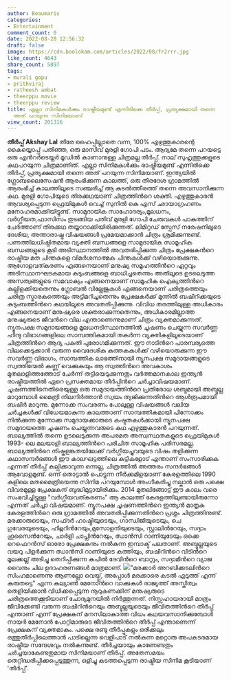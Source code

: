 ```yaml
---
author: Beaumaris
categories:
- Entertainment
comment_count: 0
date: 2022-08-28 12:56:32
draft: false
image: https://cdn.boolokam.com/articles/2022/08/fr2rrr.jpg
like_count: 4643
share_count: 5897
tags:
- murali gopu
- prithviraj
- ratheesh ambat
- theerppu movie
- theerppu review
title: എല്ലാ സിനിമകൾക്കും രാഷ്ട്രീയമുണ്ട് എന്നിരിക്കെ തീർപ്പ്, പ്രത്യക്ഷമായി തന്നെ
  അത് പറയുന്ന സിനിമയാണ്
view_count: 201316
---
```


**തീർപ്പ്** **Akshay Lal** തീരേ ഹൈപ്പില്ലാതെ വന്ന, 100% എഴുത്തുകാരന്റെ കൈയ്യൊപ്പ് പതിഞ്ഞ, ഒരു മാസീവ് മുരളി ഗോപി പടം. ആദ്യമേ തന്നെ പറയട്ടെ ഒരു എന്‍റർടെയ്നർ മൂഡിൽ കാണാനുള്ള ചിത്രമല്ല തീർപ്പ്. നാല് സുഹൃത്തുക്കളുടെ കഥപറയുന്ന ചിത്രമാണിത്. എല്ലാ സിനിമകൾക്കും രാഷ്ട്രീയമുണ്ട് എന്നിരിക്കെ തീർപ്പ്, പ്രത്യക്ഷമായി തന്നെ അത് പറയുന്ന സിനിമയാണ്. ഇന്ത്യയിൽ ഗ്ലോബലൈസേഷൻ ആരംഭിക്കുന്ന കാലത്ത്, ഒരു തീരദേശ ഗ്രാമത്തിൽ ആരംഭിച്ച് കാലത്തിലൂടെ സഞ്ചരിച്ച് ആ കടൽത്തീരത്ത് തന്നെ അവസാനിക്കുന്ന കഥ. മുരളി ഗോപിയുടെ തിരക്കഥയാണ് ചിത്രത്തിന്‍റെ ശക്തി. എഴുത്തുകാരൻ ആവശ്യപ്പെടുന്ന ഫ്രെയിമുകൾ വെച്ച് സുനിൽ കെ എസ് ഛായാഗ്രഹണം മനോഹരമാക്കിയിട്ടുണ്ട്. സാമുദായിക സാഹോദര്യം,മൂലധനം, വർഗ്ഗീയത,ഫാസിസം തുടങ്ങിയ പതിവ് മുരളി ഗോപി ചേരുവകൾ പാകത്തിന് ചേർത്താണ് തിരക്കഥ തയ്യാറാക്കിയിരിക്കുന്നത്. ലിമിറ്റഡ് സ്പേസ് നരേഷനിലൂടെ ദേശിയ, അന്താരാഷ്ട്ര വിഷയങ്ങൾ പ്രമേയമാക്കാൻ ചിത്രം ശ്രമിക്കുന്നുണ്ട്. പണത്തിലധിഷ്ഠിതമായ വ്യക്തി ബന്ധങ്ങളെ സാമുദായിക സാമൂഹിക ബന്ധങ്ങളുടെ കൂടി അടിസ്ഥാനത്തിൽ അവതരിപ്പിക്കുന്ന ചിത്രം പ്രേക്ഷകന്‍റെ രാഷ്ട്രീയ മത ചിന്തകളെ വിമർശനാത്മക ചിന്തകൾക്ക് വഴിയൊരുക്കുന്നു. ആഗോളവത്കരണം എങ്ങനെയാണ് മനുഷ്യ സമൂഹത്തിന്‍റെ ഏറ്റവും അടിസ്ഥാനഘടകമായ കുടുംബങ്ങളെ ബാധിച്ചതെന്നും അതിലൂടെ ഉടലെടുത്ത അസത്വങ്ങളുടെ സമവാക്യം എങ്ങനെയാണ് സാമൂഹിക ഐക്യത്തിന്‍റെ കല്ലിളക്കിയതെന്നും ഗ്ലോബൽ വില്ലേജുകൾ എങ്ങനെയാണ് ചരിത്രത്തെയും ചരിത്ര സ്മാരകത്തെയും അട്ടിമറിച്ചതെന്നും പ്രേക്ഷകർക്ക് മുന്നിൽ ബഷീറിക്കയുടെ കുടുംബത്തിന്‍റെ കഥയിലൂടെ അവതരിപ്പിക്കുന്നു. വിവിധ തരത്തിലുള്ള അധികാരം എങ്ങനെയാണ് മനുഷ്യരെ ശക്തരാക്കുന്നതെന്നും, അധികാരമില്ലാത്ത മനുഷ്യരുടെ ജീവന്‍റെ വില എന്താണെന്നുമാണ് ചിത്രം വ്യക്തമാക്കുന്നത്. ന്യൂനപക്ഷ സമുദായങ്ങളെ മൂലധനടിസ്ഥാനത്തിൽ ചൂഷണം ചെയ്യുന്ന സവർണ്ണ ഹിന്ദു വിഭാഗങ്ങളിലെ സാമ്പത്തികമായി തകർന്ന വ്യക്തികളിലൂടെയാണ് ചിത്രത്തിന്‍റെ ആദ്യ പകുതി പുരോഗമിക്കുന്നത്. ഈ നാടിന്‍റെ പാരമ്പര്യത്തെ വിലക്കെടുക്കാൻ വരുന്ന വൈദേശിക കുത്തകകൾക്ക് വഴിയൊരുക്കുന്ന ഈ സവർണ്ണ വിഭാഗം, സാമ്പത്തിക ലാഭത്തിനായി ന്യൂനപക്ഷ സമുദായങ്ങളുടെ സ്വത്തിന്മേൽ കണ്ണ് വെക്കുകയും ആ സ്വത്തിന്‍റെ അവകാശം മുതലാളിത്തത്തോട് ചേർന്ന് തട്ടിയെടുക്കുന്നതും വർത്തമാനകാല ഇന്ത്യൻ രാഷ്ട്രീയത്തിൽ ഏറെ പ്രസക്തമായ തീർപ്പിന്‍റെ ചർച്ചാവിഷയമാണ്. ചൂഷണത്തിനെതിരെയുള്ള ഒരു സമുദായത്തിന്‍റെ പ്രതിരോധ ശബ്ദമായി അബ്ദുല്ല മാറുമ്പോൾ മൈത്രി നിലനിർത്താൻ സ്വയം ത്യജിക്കുന്നതിന്‍റെ ആൾരൂപമായി ബഷീർ മാറുന്നു. മുന്നോക്ക സംവരണം പോലുള്ള വിഷയങ്ങൾ വലിയ ചർച്ചകൾക്ക് വിധേയമാകുന്ന കാലത്താണ് സാമ്പത്തികമായി പിന്നോക്കം നിൽക്കുന്ന മുന്നോക്ക സമുദായക്കാരുടെ കഷ്ടതകൾക്കായി ന്യൂനപക്ഷ സമുദായത്തെ ചൂഷണം ചെയ്യുന്നവരുടെ കഥ എഴുത്തുകാരൻ പറയുന്നത്. ബാല്യത്തിൽ തന്നെ ഉടലെടുക്കുന്ന അപരമത അസ്വസ്ഥതകളുടെ ഫ്രെയിമുകൾ 1993- ലെ മലയാളി ബാല്യത്തിന്‍റെ പരിചിത സാമൂഹിക പരിസരമല്ല. ബാല്യത്തിന്‍റെ നിഷ്കളങ്കതയിലേക്ക് വർഗ്ഗീയച്ചുവയുടെ വിഷം തളിക്കുന്ന കഥാസന്ദർഭങ്ങൾ ഈ കാലഘട്ടത്തിലെ കുട്ടികളോട് എന്താണ് സംസാരിക്കുക എന്നത് തീർപ്പ് കല്പിക്കാവുന്ന ഒന്നല്ല, ചിത്രത്തിൽ അത്തരം സന്ദർഭങ്ങൾ ആവോളമുണ്ട്. ഒന്ന് തൊട്ടാൽ പൊട്ടുന്ന നീർക്കുമിളയാണ് കേരളത്തിലെ 1990 കളിലെ മതമൈത്രിയെന്നു സിനിമ പറയുമ്പോൾ അംഗീകരിച്ചു നല്കാൻ ഒരു പക്ഷെ വിവരമുള്ള പ്രേക്ഷകന് ബുദ്ധിമുട്ടായിരിക്കും. 2014 മുതലിങ്ങോട്ട് ഈ കാലം വരെ സംഭവിച്ചിട്ടുള്ള "വർഗ്ഗീയവത്കരണം" ആ കാലത്ത് കേരളത്തിലുണ്ടായിരുന്നോ എന്നത് ചർച്ചാ വിഷയമാണ്. ന്യൂനപക്ഷ ചൂഷണത്തിന്‍റെ ഇന്ത്യൻ മാതൃക കേരളത്തിന്‍റെ ഒരു ഗ്രാമത്തിൽ അവതരിപ്പിക്കുന്നതിന്‍റെ പ്രശ്നം ചിത്രത്തിനുണ്ട്. മരക്കാരുടെയും, സഫ്ദർ ഹാഷ്മിയുടെയും, ഗാന്ധിജിയുടെയും, ചെ ഗുവേരയുടെയും, ഹിറ്റ്ലറിന്‍റേയും,മുസോളനിയുടെയും, സ്റ്റാലിന്‍റേയും, സദ്ദാം ഹുസൈന്‍റേയും, ചാർളി ചാപ്ലിന്‍റേയും, ‌ഝാൻസി റാണിയുടേയും ഒക്കെ റെഫെറൻസ് ഓരോ പ്രേക്ഷകനും നൽകുന്ന ഇമ്പാക്ട് പലതാണ്. അബ്ദുല്ലയുടെ വയറു പിളർക്കുന്ന ഝാൻസി റാണിയുടെ കത്തിയും, ബഷീറിന്‍റെ വീടിന്‍റെ മൂലക്കല്ല് അടിച്ചു തെറിപ്പിക്കുന്ന കപിൽ ദേവിന്‍റെ ബാറ്റും, സദ്ദാമിന്‍റെ വ്യാജ വൈനും ചില ഉദാഹരണങ്ങൾ മാത്രമാണ്. ![](https://cdn.boolokam.com/articles/2022/08/fr2rrr.jpg)"മരക്കാർ അറബിക്കടലിന്‍റെ സിംഹമാണെന്നു ആണല്ലോ വെയ്പ്പ്, അപ്പോൾ മരക്കാരെ കടൽ എടുത്ത് എന്ന് കരുതട്ടെ" എന്ന കല്യാൺ മേനോന്‍റെ വാക്കുകൾ രാജ്യത്ത് അസ്തിത്വം തെളിയിക്കാൻ വിധിക്കപ്പെടുന്ന നൂറുകണക്കിന് മനുഷ്യരുടെ ചരിത്രത്തെക്കൂടിയാണ് ചോദ്യമുനയിൽ നിർത്തുന്നത്. നിസ്സഹായരായി മാത്രം ജീവിക്കേണ്ടി വരുന്ന ബഷീറിന്‍റെയും അബ്ദുല്ലയുടെയും ജീവിതത്തിന്‍റെ തീർപ്പ് എന്താണ് എന്ന് പ്രേക്ഷകന് മനസിലാകാത്ത വിധം കഥയവസാനിക്കുമ്പോൾ നായർ മേനോൻ പോറ്റിമാരുടെ ജീവിതത്തിന്‍റെ തീർപ്പ് എന്താണെന്ന് പ്രേക്ഷകന് വ്യക്തമാകും. പക്ഷെ രണ്ടു തീർപ്പുകളും ഒരിക്കലും ഒത്തുതീർപ്പിലെത്താൻ പാടില്ലെന്ന വെളിപാട് നൽകുന്ന മറ്റൊരു അപകടരമായ രാഷ്ട്രീയ സന്ദേശവും നൽകുന്നുണ്ട്. തീർച്ചയായും കാണേണ്ടതും ചർച്ചയാകേണ്ടതുമായ സിനിമയാണ് തീർപ്പ്. അതേസമയം തെറ്റിദ്ധരിപ്പിക്കപ്പെടുത്തുന്ന, ഒളിച്ചു കടത്തപ്പെടുന്ന രാഷ്ട്രീയ സിനിമ കൂടിയാണ് 'തീർപ്പ്'.